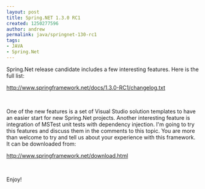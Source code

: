 ```yaml
---
layout: post
title: Spring.NET 1.3.0 RC1
created: 1250277596
author: andrew
permalink: java/springnet-130-rc1
tags:
- JAVA
- Spring.Net
---
```

<p>Spring.Net release candidate includes a few interesting features. Here is the full list:</p>
<p><a href="http://www.springframework.net/docs/1.3.0-RC1/changelog.txt">http://www.springframework.net/docs/1.3.0-RC1/changelog.txt</a></p>
<p>&nbsp;</p>
<p>One of the new features is a set of Visual Studio solution templates to have an easier start for new Spring.Net projects. Another interesting feature is integration of MSTest unit tests with dependency injection. I'm going to try this features and discuss them in the comments to this topic. You are more than welcome to try and tell us about your experience with this framework. It can be downloaded from:</p>
<p><a href="http://www.springframework.net/download.html">http://www.springframework.net/download.html</a></p>
<p>&nbsp;</p>
<p>Enjoy!</p>
